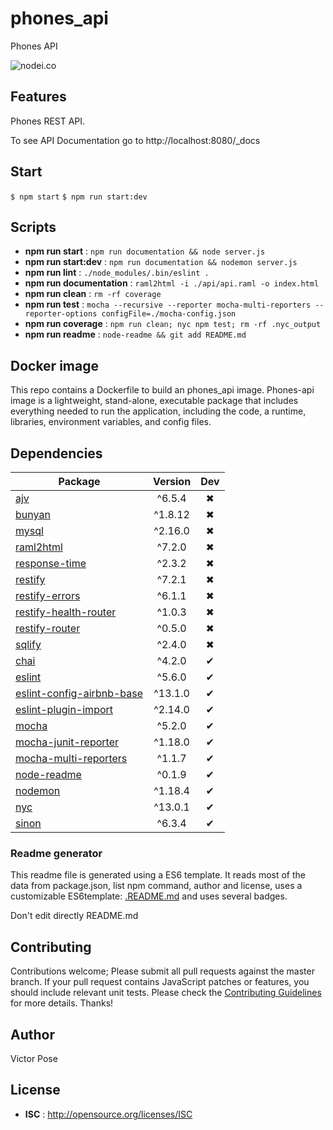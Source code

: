 # phones_api

Phones API

![nodei.co](https://nodei.co/npm/phones_api.png?downloads=true&downloadRank=true&stars=true)

## Features

 Phones REST API.

 To see API Documentation go to http://localhost:8080/_docs

## Start

`$ npm start`
`$ npm run start:dev`

## Scripts

 - **npm run start** : `npm run documentation && node server.js`
 - **npm run start:dev** : `npm run documentation && nodemon server.js`
 - **npm run lint** : `./node_modules/.bin/eslint .`
 - **npm run documentation** : `raml2html -i ./api/api.raml -o index.html`
 - **npm run clean** : `rm -rf coverage`
 - **npm run test** : `mocha --recursive --reporter mocha-multi-reporters --reporter-options configFile=./mocha-config.json`
 - **npm run coverage** : `npm run clean; nyc npm test; rm -rf .nyc_output`
 - **npm run readme** : `node-readme && git add README.md`

## Docker image

This repo contains a Dockerfile to build an phones_api image. Phones-api image is a lightweight, stand-alone, executable package that includes everything needed to run the application, including the code, a runtime, libraries, environment variables, and config files.

## Dependencies

Package | Version | Dev
--- |:---:|:---:
[ajv](https://www.npmjs.com/package/ajv) | ^6.5.4 | ✖
[bunyan](https://www.npmjs.com/package/bunyan) | ^1.8.12 | ✖
[mysql](https://www.npmjs.com/package/mysql) | ^2.16.0 | ✖
[raml2html](https://www.npmjs.com/package/raml2html) | ^7.2.0 | ✖
[response-time](https://www.npmjs.com/package/response-time) | ^2.3.2 | ✖
[restify](https://www.npmjs.com/package/restify) | ^7.2.1 | ✖
[restify-errors](https://www.npmjs.com/package/restify-errors) | ^6.1.1 | ✖
[restify-health-router](https://www.npmjs.com/package/restify-health-router) | ^1.0.3 | ✖
[restify-router](https://www.npmjs.com/package/restify-router) | ^0.5.0 | ✖
[sqlify](https://www.npmjs.com/package/sqlify) | ^2.4.0 | ✖
[chai](https://www.npmjs.com/package/chai) | ^4.2.0 | ✔
[eslint](https://www.npmjs.com/package/eslint) | ^5.6.0 | ✔
[eslint-config-airbnb-base](https://www.npmjs.com/package/eslint-config-airbnb-base) | ^13.1.0 | ✔
[eslint-plugin-import](https://www.npmjs.com/package/eslint-plugin-import) | ^2.14.0 | ✔
[mocha](https://www.npmjs.com/package/mocha) | ^5.2.0 | ✔
[mocha-junit-reporter](https://www.npmjs.com/package/mocha-junit-reporter) | ^1.18.0 | ✔
[mocha-multi-reporters](https://www.npmjs.com/package/mocha-multi-reporters) | ^1.1.7 | ✔
[node-readme](https://www.npmjs.com/package/node-readme) | ^0.1.9 | ✔
[nodemon](https://www.npmjs.com/package/nodemon) | ^1.18.4 | ✔
[nyc](https://www.npmjs.com/package/nyc) | ^13.0.1 | ✔
[sinon](https://www.npmjs.com/package/sinon) | ^6.3.4 | ✔


### Readme generator

This readme file is generated using a ES6 template. It reads most of the data from package.json, list npm command, author and license, uses a customizable ES6template: [.README.md](.README.md) and uses several badges.

Don't edit directly README.md

## Contributing

Contributions welcome; Please submit all pull requests against the master branch. If your pull request contains JavaScript patches or features, you should include relevant unit tests. Please check the [Contributing Guidelines](contributing.md) for more details. Thanks!

## Author

Victor Pose

## License

 - **ISC** : http://opensource.org/licenses/ISC
